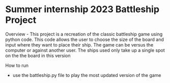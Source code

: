 # Summer internship 2023 Battleship Project 
Overview - This project is a recreation of the classic battleship game using python code. This code allows the user to choose the size of the board and input where they want to place their ship. The game can be versus the computer or against another user. The ships used only take up a single spot on the the board in this version 

How to run 
- use the battleship.py file to play the most updated version of the game
